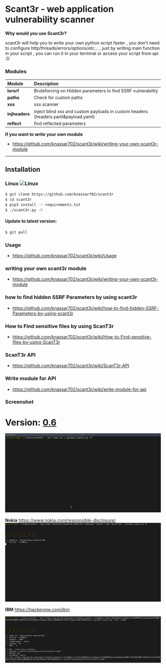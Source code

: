 # Scant3r - web application vulnerability scanner

**Why would you use Scant3r?**

scant3r will help you to write your own python script faster , you don't need to configure http/threads/errors/options/etc... , just by writing main function in your script , you can run it in your terminal or access your script from api :D


### Modules

| Module              | Description                   |
| :-------------    | :-------------                |
| **lorsrf** | Bruteforcing on Hidden parameters to find SSRF vulnerability |
| **paths** | Check for custom paths|
| **xss** | xss scanner|
| **injheaders** | inject blind xss and custom payloads in custom headers (headers.yaml&payload.yaml)
| **reflect** | find reflected parameters 

**If you want to write your own module**
* https://github.com/knassar702/scant3r/wiki/writing-your-own-scant3r-module

***
## Installation

### Linux ![Linux](http://icons.iconarchive.com/icons/dakirby309/simply-styled/32/OS-Linux-icon.png)

```bash
$ git clone https://github.com/knassar702/scant3r
$ cd scant3r
$ pip3 install -r requirements.txt
$ ./scant3r.py -h
```

#### Update to latest version:
```bash
$ git pull
```
### Usage
* https://github.com/knassar702/scant3r/wiki/Usage

### writing your own scant3r module
* https://github.com/knassar702/scant3r/wiki/writing-your-own-scant3r-module

### how to find hidden SSRF Parameters by using scant3r
* https://github.com/knassar702/scant3r/wiki/how-to-find-hidden-SSRF-Parameters-by-using-scant3r

### How to Find sensitive files by using ScanT3r
* https://github.com/knassar702/scant3r/wiki/How-to-Find-sensitive-files-by-using-ScanT3r

### ScanT3r API
* https://github.com/knassar702/scant3r/wiki/ScanT3r-API

### Write module for API
* https://github.com/knassar702/scant3r/wiki/write-module-for-api



### Screenshot 

# Version: [0.6](https://github.com/knassar702/scant3r/releases/tag/0.6)

![](.src/all.gif)

**Nokia** https://www.nokia.com/responsible-disclosure/
![](.src/nokia.gif)

**IBM** https://hackerone.com/ibm

![](.src/ibm.png)
